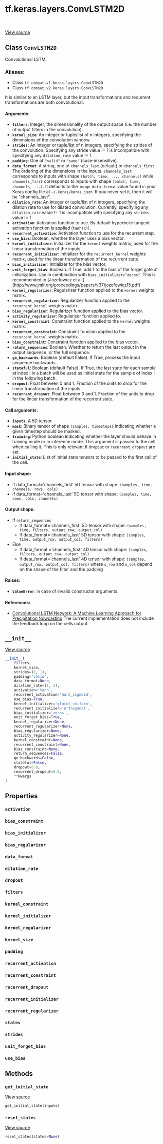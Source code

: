 <div itemscope itemtype="http://developers.google.com/ReferenceObject">
<meta itemprop="name" content="tf.keras.layers.ConvLSTM2D" />
<meta itemprop="path" content="Stable" />
<meta itemprop="property" content="activation"/>
<meta itemprop="property" content="bias_constraint"/>
<meta itemprop="property" content="bias_initializer"/>
<meta itemprop="property" content="bias_regularizer"/>
<meta itemprop="property" content="data_format"/>
<meta itemprop="property" content="dilation_rate"/>
<meta itemprop="property" content="dropout"/>
<meta itemprop="property" content="filters"/>
<meta itemprop="property" content="kernel_constraint"/>
<meta itemprop="property" content="kernel_initializer"/>
<meta itemprop="property" content="kernel_regularizer"/>
<meta itemprop="property" content="kernel_size"/>
<meta itemprop="property" content="padding"/>
<meta itemprop="property" content="recurrent_activation"/>
<meta itemprop="property" content="recurrent_constraint"/>
<meta itemprop="property" content="recurrent_dropout"/>
<meta itemprop="property" content="recurrent_initializer"/>
<meta itemprop="property" content="recurrent_regularizer"/>
<meta itemprop="property" content="states"/>
<meta itemprop="property" content="strides"/>
<meta itemprop="property" content="unit_forget_bias"/>
<meta itemprop="property" content="use_bias"/>
<meta itemprop="property" content="__init__"/>
<meta itemprop="property" content="get_initial_state"/>
<meta itemprop="property" content="reset_states"/>
</div>

# tf.keras.layers.ConvLSTM2D

<!-- Insert buttons -->

<table class="tfo-notebook-buttons tfo-api" align="left">
</table>

<a target="_blank" href="/code/stable/tensorflow/python/keras/layers/convolutional_recurrent.py">View source</a>



## Class `ConvLSTM2D`

<!-- Start diff -->
Convolutional LSTM.



### Aliases:

* Class `tf.compat.v1.keras.layers.ConvLSTM2D`
* Class `tf.compat.v2.keras.layers.ConvLSTM2D`


<!-- Placeholder for "Used in" -->

It is similar to an LSTM layer, but the input transformations
and recurrent transformations are both convolutional.

#### Arguments:


* <b>`filters`</b>: Integer, the dimensionality of the output space
  (i.e. the number of output filters in the convolution).
* <b>`kernel_size`</b>: An integer or tuple/list of n integers, specifying the
  dimensions of the convolution window.
* <b>`strides`</b>: An integer or tuple/list of n integers,
  specifying the strides of the convolution.
  Specifying any stride value != 1 is incompatible with specifying
  any `dilation_rate` value != 1.
* <b>`padding`</b>: One of `"valid"` or `"same"` (case-insensitive).
* <b>`data_format`</b>: A string,
  one of `channels_last` (default) or `channels_first`.
  The ordering of the dimensions in the inputs.
  `channels_last` corresponds to inputs with shape
  `(batch, time, ..., channels)`
  while `channels_first` corresponds to
  inputs with shape `(batch, time, channels, ...)`.
  It defaults to the `image_data_format` value found in your
  Keras config file at `~/.keras/keras.json`.
  If you never set it, then it will be "channels_last".
* <b>`dilation_rate`</b>: An integer or tuple/list of n integers, specifying
  the dilation rate to use for dilated convolution.
  Currently, specifying any `dilation_rate` value != 1 is
  incompatible with specifying any `strides` value != 1.
* <b>`activation`</b>: Activation function to use.
  By default hyperbolic tangent activation function is applied
  (`tanh(x)`).
* <b>`recurrent_activation`</b>: Activation function to use
  for the recurrent step.
* <b>`use_bias`</b>: Boolean, whether the layer uses a bias vector.
* <b>`kernel_initializer`</b>: Initializer for the `kernel` weights matrix,
  used for the linear transformation of the inputs.
* <b>`recurrent_initializer`</b>: Initializer for the `recurrent_kernel`
  weights matrix,
  used for the linear transformation of the recurrent state.
* <b>`bias_initializer`</b>: Initializer for the bias vector.
* <b>`unit_forget_bias`</b>: Boolean.
  If True, add 1 to the bias of the forget gate at initialization.
  Use in combination with `bias_initializer="zeros"`.
  This is recommended in [Jozefowicz et al.]
  (http://www.jmlr.org/proceedings/papers/v37/jozefowicz15.pdf)
* <b>`kernel_regularizer`</b>: Regularizer function applied to
  the `kernel` weights matrix.
* <b>`recurrent_regularizer`</b>: Regularizer function applied to
  the `recurrent_kernel` weights matrix.
* <b>`bias_regularizer`</b>: Regularizer function applied to the bias vector.
* <b>`activity_regularizer`</b>: Regularizer function applied to.
* <b>`kernel_constraint`</b>: Constraint function applied to
  the `kernel` weights matrix.
* <b>`recurrent_constraint`</b>: Constraint function applied to
  the `recurrent_kernel` weights matrix.
* <b>`bias_constraint`</b>: Constraint function applied to the bias vector.
* <b>`return_sequences`</b>: Boolean. Whether to return the last output
  in the output sequence, or the full sequence.
* <b>`go_backwards`</b>: Boolean (default False).
  If True, process the input sequence backwards.
* <b>`stateful`</b>: Boolean (default False). If True, the last state
  for each sample at index i in a batch will be used as initial
  state for the sample of index i in the following batch.
* <b>`dropout`</b>: Float between 0 and 1.
  Fraction of the units to drop for
  the linear transformation of the inputs.
* <b>`recurrent_dropout`</b>: Float between 0 and 1.
  Fraction of the units to drop for
  the linear transformation of the recurrent state.


#### Call arguments:


* <b>`inputs`</b>: A 5D tensor.
* <b>`mask`</b>: Binary tensor of shape `(samples, timesteps)` indicating whether
  a given timestep should be masked.
* <b>`training`</b>: Python boolean indicating whether the layer should behave in
  training mode or in inference mode. This argument is passed to the cell
  when calling it. This is only relevant if `dropout` or `recurrent_dropout`
  are set.
* <b>`initial_state`</b>: List of initial state tensors to be passed to the first
  call of the cell.


#### Input shape:

- If data_format='channels_first'
    5D tensor with shape:
    `(samples, time, channels, rows, cols)`
- If data_format='channels_last'
    5D tensor with shape:
    `(samples, time, rows, cols, channels)`



#### Output shape:

- If `return_sequences`
   - If data_format='channels_first'
      5D tensor with shape:
      `(samples, time, filters, output_row, output_col)`
   - If data_format='channels_last'
      5D tensor with shape:
      `(samples, time, output_row, output_col, filters)`
- Else
  - If data_format ='channels_first'
      4D tensor with shape:
      `(samples, filters, output_row, output_col)`
  - If data_format='channels_last'
      4D tensor with shape:
      `(samples, output_row, output_col, filters)`
  where `o_row` and `o_col` depend on the shape of the filter and
  the padding



#### Raises:


* <b>`ValueError`</b>: in case of invalid constructor arguments.


#### References:

- [Convolutional LSTM Network: A Machine Learning Approach for
Precipitation Nowcasting](http://arxiv.org/abs/1506.04214v1)
The current implementation does not include the feedback loop on the
cells output.


<h2 id="__init__"><code>__init__</code></h2>

<a target="_blank" href="/code/stable/tensorflow/python/keras/layers/convolutional_recurrent.py">View source</a>

``` python
__init__(
    filters,
    kernel_size,
    strides=(1, 1),
    padding='valid',
    data_format=None,
    dilation_rate=(1, 1),
    activation='tanh',
    recurrent_activation='hard_sigmoid',
    use_bias=True,
    kernel_initializer='glorot_uniform',
    recurrent_initializer='orthogonal',
    bias_initializer='zeros',
    unit_forget_bias=True,
    kernel_regularizer=None,
    recurrent_regularizer=None,
    bias_regularizer=None,
    activity_regularizer=None,
    kernel_constraint=None,
    recurrent_constraint=None,
    bias_constraint=None,
    return_sequences=False,
    go_backwards=False,
    stateful=False,
    dropout=0.0,
    recurrent_dropout=0.0,
    **kwargs
)
```






## Properties

<h3 id="activation"><code>activation</code></h3>




<h3 id="bias_constraint"><code>bias_constraint</code></h3>




<h3 id="bias_initializer"><code>bias_initializer</code></h3>




<h3 id="bias_regularizer"><code>bias_regularizer</code></h3>




<h3 id="data_format"><code>data_format</code></h3>




<h3 id="dilation_rate"><code>dilation_rate</code></h3>




<h3 id="dropout"><code>dropout</code></h3>




<h3 id="filters"><code>filters</code></h3>




<h3 id="kernel_constraint"><code>kernel_constraint</code></h3>




<h3 id="kernel_initializer"><code>kernel_initializer</code></h3>




<h3 id="kernel_regularizer"><code>kernel_regularizer</code></h3>




<h3 id="kernel_size"><code>kernel_size</code></h3>




<h3 id="padding"><code>padding</code></h3>




<h3 id="recurrent_activation"><code>recurrent_activation</code></h3>




<h3 id="recurrent_constraint"><code>recurrent_constraint</code></h3>




<h3 id="recurrent_dropout"><code>recurrent_dropout</code></h3>




<h3 id="recurrent_initializer"><code>recurrent_initializer</code></h3>




<h3 id="recurrent_regularizer"><code>recurrent_regularizer</code></h3>




<h3 id="states"><code>states</code></h3>




<h3 id="strides"><code>strides</code></h3>




<h3 id="unit_forget_bias"><code>unit_forget_bias</code></h3>




<h3 id="use_bias"><code>use_bias</code></h3>






## Methods

<h3 id="get_initial_state"><code>get_initial_state</code></h3>

<a target="_blank" href="/code/stable/tensorflow/python/keras/layers/convolutional_recurrent.py">View source</a>

``` python
get_initial_state(inputs)
```




<h3 id="reset_states"><code>reset_states</code></h3>

<a target="_blank" href="/code/stable/tensorflow/python/keras/layers/convolutional_recurrent.py">View source</a>

``` python
reset_states(states=None)
```






